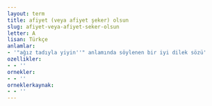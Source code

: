 ```yaml
---
layout: term
title: afiyet (veya afiyet şeker) olsun
slug: afiyet-veya-afiyet-seker-olsun
letter: A
lisan: Türkçe
anlamlar:
- '"ağız tadıyla yiyin''" anlamında söylenen bir iyi dilek sözü'
ozellikler:
- - ''
ornekler:
- - ''
orneklerkaynak:
- - ''
---
```

